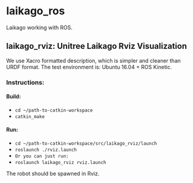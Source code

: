 # laikago_ros
Laikago working with ROS.

## laikago_rviz: Unitree Laikago Rviz Visualization

We use Xacro formatted description, which is simpler and cleaner than URDF format.
The test environment is: Ubuntu 16.04 + ROS Kinetic.

### Instructions:

#### Build:
* `cd ~/path-to-catkin-workspace`
* `catkin_make`

#### Run:
* `cd ~/path-to-catkin-workspace/src/laikago_rviz/launch`
* `roslaunch ./rviz.launch`
* `Or you can just run:`
* `roslaunch laikago_rviz rviz.launch`

The robot should be spawned in Rviz.

